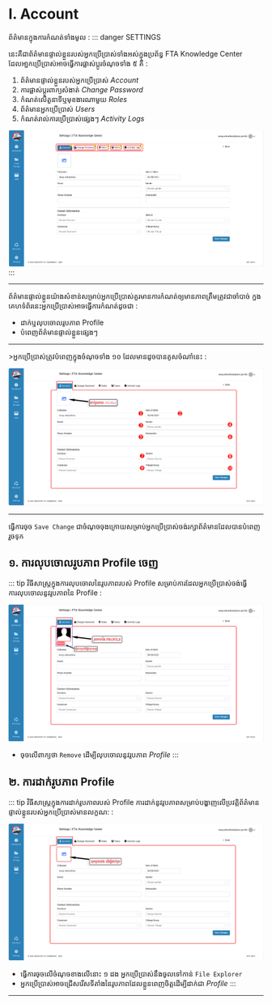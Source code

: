 # I. Account

ព័ត៌មានក្នុងការកំណត់ទាំងមូល :
::: danger SETTINGS

នេះគឺជាព័ត៌មានផ្ទាល់ខ្លួនរបស់អ្នកប្រើប្រាស់ទាំងអស់ក្នុងប្រព័ន្ធ FTA Knowledge Center ដែលអា្នកប្រើប្រាស់អាចធ្វើការផ្លាស់ប្តូរចំណុចទាំង ៥ គឺ :
1. ព័ត៌មានផ្ទាល់ខ្លួនរបស់អ្នកប្រើប្រាស់ *Account*
2. ការផ្លាស់ប្តូរពាក្យសំងាត់ *Change Password*
3. កំណត់លើតួនាទីឬមុខងារណាមួយ *Roles*
4. ព័ត៌មានអ្នកប្រើប្រាស់ *Users*
5. កំណត់រាល់ការប្រើប្រាស់ផ្សេងៗ *Activity Logs*

![Pic ](./pictures/Account/AllMemoryOfSetting.png)
:::
<hr>

ព័ត៌មានផ្ទាល់ខ្លួនយ៉ាងសំខាន់សម្រាប់អ្នកប្រើប្រាស់គួរមានការកំណត់ឲ្យមានភាពត្រឹមត្រូវជាចាំបាច់ ក្នងគេហទំព័រនេះអ្នកប្រើប្រាស់អាចធ្វើការកំណត់ដូចជា :
- ដាក់ឬលុបចោលរូបភាព Profile
- បំពេញព័ត៌មានផ្ទាល់ខ្លួនផ្សេងៗ
<hr>
 >អ្នកប្រើប្រាស់ត្រូវបំពេញក្នុងចំណុចទាំង ១០ ដែលមានដូចបានគូសចំណាំនេះ :

![Pic ](./pictures/Account/InformationInAccountpage.png)
<hr>

ធ្វើការចុច `Save Change` ជាចំណុចចុងក្រោយសម្រាប់អ្នកប្រើប្រាស់ចង់រក្សាព័ត៌មានដែលបានបំពេញរួចទុក

## ១. ការលុបចោលរូបភាព Profile ចេញ
::: tip វិធីសាស្ត្រក្នុងការលុបចោលនៃរូបភាពរបស់ Profile
សម្រាប់ការដែលអ្នកប្រើប្រាស់ចង់ធ្វើការលុបចោលនូវរូបភាពនៃ Profile : 

![Pic ](./pictures/Account/RemoveProfile.png)
- ចុចលើពាក្យថា `Remove` ដើម្បីលុបចោលនូវរូបភាព *Profile*
:::

## ២. ការដាក់រូបភាព Profile 
::: tip វិធីសាស្ត្រក្នុងការដាក់រូបភាពរបស់ Profile
ការដាក់នូវរូបភាពសម្រាប់បង្ហាញលើប្រវត្តិព័ត៌មានផ្ទាល់ខ្លូនរបស់អ្នកប្រើប្រាស់មានលក្ខណ: : 

![Pic ](./pictures/Account/AddProfile.png)

- ធ្វើការចុចលើចំណុចខាងលើនោះ ១ ដង អ្នកប្រើប្រាស់នឹងចូលទៅកាន់ `File​ Explorer`
- អ្នកប្រើប្រាស់អាចជ្រើសរើសទីតាំងនៃរូបភាពដែលខ្លួនពេញចិត្តដើម្បីដាក់ជា *Profile*
:::
<hr>